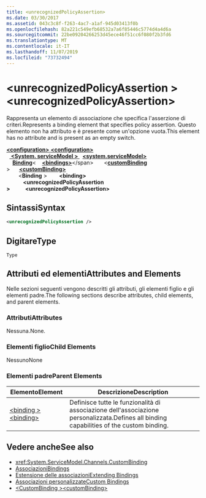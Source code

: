 ```yaml
---
title: <unrecognizedPolicyAssertion>
ms.date: 03/30/2017
ms.assetid: 043c3c8f-f263-4ac7-a1af-945d03413f0b
ms.openlocfilehash: 82a221c549efb68532a7a6f85446c5774d4a4d6a
ms.sourcegitcommit: 22be09204266253d45ece46f51cc6f080f2b3fd6
ms.translationtype: MT
ms.contentlocale: it-IT
ms.lasthandoff: 11/07/2019
ms.locfileid: "73732494"
---
```

# <a name="unrecognizedpolicyassertion"></a><span data-ttu-id="2f778-101">\<unrecognizedPolicyAssertion ></span><span class="sxs-lookup"><span data-stu-id="2f778-101">\<unrecognizedPolicyAssertion></span></span>
<span data-ttu-id="2f778-102">Rappresenta un elemento di associazione che specifica l'asserzione di criteri.</span><span class="sxs-lookup"><span data-stu-id="2f778-102">Represents a binding element that specifies policy assertion.</span></span> <span data-ttu-id="2f778-103">Questo elemento non ha attributo e è presente come un'opzione vuota.</span><span class="sxs-lookup"><span data-stu-id="2f778-103">This element has no attribute and is present as an empty switch.</span></span>  
  
<span data-ttu-id="2f778-104">[ **\<configuration>** ](../configuration-element.md)</span><span class="sxs-lookup"><span data-stu-id="2f778-104">[**\<configuration>**](../configuration-element.md)</span></span>\
<span data-ttu-id="2f778-105">&nbsp;&nbsp;[ **\<System. serviceModel >** ](system-servicemodel.md)</span><span class="sxs-lookup"><span data-stu-id="2f778-105">&nbsp;&nbsp;[**\<system.serviceModel>**](system-servicemodel.md)</span></span>\
<span data-ttu-id="2f778-106">&nbsp;&nbsp;&nbsp;&nbsp;[**Binding**](bindings.md)\<</span><span class="sxs-lookup"><span data-stu-id="2f778-106">&nbsp;&nbsp;&nbsp;&nbsp;[**\<bindings>**](bindings.md)\</span></span>
<span data-ttu-id="2f778-107">&nbsp;&nbsp;&nbsp;&nbsp;&nbsp;&nbsp;\<[**customBinding**](custombinding.md) ></span><span class="sxs-lookup"><span data-stu-id="2f778-107">&nbsp;&nbsp;&nbsp;&nbsp;&nbsp;&nbsp;[**\<customBinding>**](custombinding.md)</span></span>\
<span data-ttu-id="2f778-108">&nbsp;&nbsp;&nbsp;&nbsp;&nbsp;&nbsp;&nbsp;&nbsp;\<**Binding** ></span><span class="sxs-lookup"><span data-stu-id="2f778-108">&nbsp;&nbsp;&nbsp;&nbsp;&nbsp;&nbsp;&nbsp;&nbsp;**\<binding>**</span></span>\
<span data-ttu-id="2f778-109">&nbsp;&nbsp;&nbsp;&nbsp;&nbsp;&nbsp;&nbsp;&nbsp;&nbsp;&nbsp; **\<unrecognizedPolicyAssertion >**</span><span class="sxs-lookup"><span data-stu-id="2f778-109">&nbsp;&nbsp;&nbsp;&nbsp;&nbsp;&nbsp;&nbsp;&nbsp;&nbsp;&nbsp;**\<unrecognizedPolicyAssertion>**</span></span>  
  
## <a name="syntax"></a><span data-ttu-id="2f778-110">Sintassi</span><span class="sxs-lookup"><span data-stu-id="2f778-110">Syntax</span></span>  
  
```xml  
<unrecognizedPolicyAssertion />
```  
  
## <a name="type"></a><span data-ttu-id="2f778-111">Digitare</span><span class="sxs-lookup"><span data-stu-id="2f778-111">Type</span></span>  
 `Type`  
  
## <a name="attributes-and-elements"></a><span data-ttu-id="2f778-112">Attributi ed elementi</span><span class="sxs-lookup"><span data-stu-id="2f778-112">Attributes and Elements</span></span>  
 <span data-ttu-id="2f778-113">Nelle sezioni seguenti vengono descritti gli attributi, gli elementi figlio e gli elementi padre.</span><span class="sxs-lookup"><span data-stu-id="2f778-113">The following sections describe attributes, child elements, and parent elements.</span></span>  
  
### <a name="attributes"></a><span data-ttu-id="2f778-114">Attributi</span><span class="sxs-lookup"><span data-stu-id="2f778-114">Attributes</span></span>  
 <span data-ttu-id="2f778-115">Nessuna.</span><span class="sxs-lookup"><span data-stu-id="2f778-115">None.</span></span>  
  
### <a name="child-elements"></a><span data-ttu-id="2f778-116">Elementi figlio</span><span class="sxs-lookup"><span data-stu-id="2f778-116">Child Elements</span></span>  
 <span data-ttu-id="2f778-117">Nessuno</span><span class="sxs-lookup"><span data-stu-id="2f778-117">None</span></span>  
  
### <a name="parent-elements"></a><span data-ttu-id="2f778-118">Elementi padre</span><span class="sxs-lookup"><span data-stu-id="2f778-118">Parent Elements</span></span>  
  
|<span data-ttu-id="2f778-119">Elemento</span><span class="sxs-lookup"><span data-stu-id="2f778-119">Element</span></span>|<span data-ttu-id="2f778-120">Descrizione</span><span class="sxs-lookup"><span data-stu-id="2f778-120">Description</span></span>|  
|-------------|-----------------|  
|[<span data-ttu-id="2f778-121">\<binding ></span><span class="sxs-lookup"><span data-stu-id="2f778-121">\<binding></span></span>](bindings.md)|<span data-ttu-id="2f778-122">Definisce tutte le funzionalità di associazione dell'associazione personalizzata.</span><span class="sxs-lookup"><span data-stu-id="2f778-122">Defines all binding capabilities of the custom binding.</span></span>|  
  
## <a name="see-also"></a><span data-ttu-id="2f778-123">Vedere anche</span><span class="sxs-lookup"><span data-stu-id="2f778-123">See also</span></span>

- <xref:System.ServiceModel.Channels.CustomBinding>
- [<span data-ttu-id="2f778-124">Associazioni</span><span class="sxs-lookup"><span data-stu-id="2f778-124">Bindings</span></span>](../../../wcf/bindings.md)
- [<span data-ttu-id="2f778-125">Estensione delle associazioni</span><span class="sxs-lookup"><span data-stu-id="2f778-125">Extending Bindings</span></span>](../../../wcf/extending/extending-bindings.md)
- [<span data-ttu-id="2f778-126">Associazioni personalizzate</span><span class="sxs-lookup"><span data-stu-id="2f778-126">Custom Bindings</span></span>](../../../wcf/extending/custom-bindings.md)
- [<span data-ttu-id="2f778-127">\<CustomBinding ></span><span class="sxs-lookup"><span data-stu-id="2f778-127">\<customBinding></span></span>](custombinding.md)
